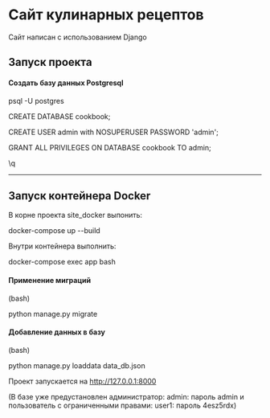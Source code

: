 # Сайт кулинарных рецептов

Сайт написан с использованием Django

## Запуск проекта

#### Создать базу данных Postgresql
psql -U postgres

CREATE DATABASE cookbook;

CREATE USER admin with NOSUPERUSER PASSWORD 'admin';

GRANT ALL PRIVILEGES ON DATABASE cookbook TO admin;

\q

-------------------

## Запуск контейнера Docker

В корне проекта site_docker выпонить:

docker-compose up --build

Внутри контейнера выполнить:

docker-compose exec app bash
#### Применение миграций
(bash)

python manage.py migrate
#### Добавление данных в базу
(bash)

python manage.py loaddata data_db.json

Проект запускается на http://127.0.0.1:8000


(В базе уже предустановлен администратор:
admin: пароль admin
и пользователь с ограниченными правами:
user1: пароль 4esz5rdx)
